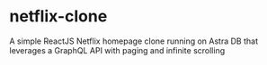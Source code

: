 # netflix-clone
A simple ReactJS Netflix homepage clone running on Astra DB that leverages a GraphQL API with paging and infinite scrolling
